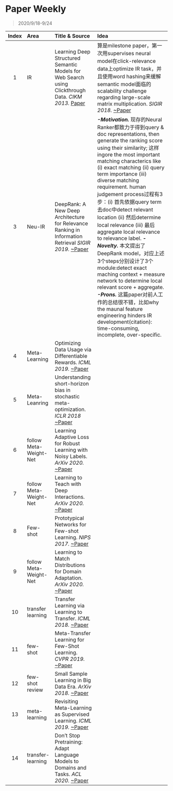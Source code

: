 # Paper Weekly

> 2020/9/18-9/24

|Index|Area|Title & Source|Idea|
|:---:|:--|:-------------|:---|
|1|IR|Learning Deep Structured Semantic Models for Web Search using Clickthrough Data. *CIKM 2013.* [Paper](https://www.microsoft.com/en-us/research/wp-content/uploads/2016/02/cikm2013_DSSM_fullversion.pdf)|算是milestone paper，第一次用supervises neural model在click-relevance data上optimize IR task，并且使用word hashing来缓解semantic model面临的scalability challenge regarding large-scale matrix multiplication. *SIGIR 2018.* [~Paper](https://arxiv.org/pdf/1805.05737.pdf)|***- Motivation.*** 根据TREC ad hoc retreival task对relevance的定义，user's query可以之于whole doc相关，也可以仅对a piece of doc. 因此我们需要可以model diverse relevance pattern -> access relevance granularity. ***- Previous Problems.*** 可以根据relevance粒度将前人工作分为3种: Document-wide Approaches:例如BM25/language model & LeToR ( difficult to model fine-granularity relevance signals)； Passage-level Approaches(大多采用simplified aggregation strategies, 无法为ifferent query-document pairs捕获diverse relevance patterns); Hybrid Approaches: 采用heuristic combination strategies效果不好. ***- Propose.*** 提出一种Hierarchical Nueral Model，利用two stack : (1) local matching (query - each passage of doc) (2) global matching: 测试了3种方法 independent decision即max-pooling, accumulate ~ (用LSTM把各段串起来) (3)Hybrid: 综合前2种 (实验结果显示第3种方法效果最好)|
|3|Neu-IR|DeepRank: A New Deep Architecture for Relevance Ranking in Information Retrieval *SIGIR 2019.* [~Paper](https://arxiv.org/pdf/1710.05649.pdf)|***-Motivation.*** 现存的Neural Ranker都致力于得到query & doc representations, then generate the ranking score using their similarity; 这样ingore the most important matching characterics like (i) exact matching (ii) query term importance (iii) diverse matching requirement. human judgement process过程有3步：(i) 首先依据query term去doc中detect relevant location (ii) 然后determine local relevance (iii) 最后aggregate local relevance to relevance label. ***-Novelty.*** 本文提出了DeepRank model，对应上述3个steps分别设计了3个module:detect exact maching context + measure network to determine local relevant score + aggregate. ***-Prons.*** 这篇paper对前人工作的总结很不错，比如why the maunal feature engineering hinders IR development(citation): time-consuming, incomplete, over-specific.
|4|Meta-Learning|Optimizing Data Usage via Differentiable Rewards. *ICML 2019.* [~Paper](https://arxiv.org/pdf/1911.10088.pdf)|
|5|Meta-Leanring|Understanding short-horizon bias in stochastic meta-optimization. *ICLR 2018* [~Paper](https://arxiv.org/pdf/1803.02021.pdf)|
|6|follow Meta-Weight-Net|Learning Adaptive Loss for Robust Learning with Noisy Labels. *ArXiv 2020.* [~Paper](https://arxiv.org/pdf/2002.06482.pdf)|
|7|follow Meta-Weight-Net|Learning to Teach with Deep Interactions. *ArXiv 2020.* [~Paper](https://arxiv.org/pdf/2007.04649.pdf)|
|8|Few-shot|Prototypical Networks for Few-shot Learning. *NIPS 2017.* [~Paper](http://papers.nips.cc/paper/6996-prototypical-networks-for-few-shot-learning.pdf)|
|9|follow Meta-Weight-Net|Learning to Match Distributions for Domain Adaptation. *ArXiv 2020.* [~Paper](https://arxiv.org/pdf/2007.10791.pdf)|
|10|transfer learning|Transfer Learning via Learning to Transfer. *ICML 2018.* [~Paper](http://proceedings.mlr.press/v80/wei18a/wei18a.pdf)|
|11|few-shot|Meta-Transfer Learning for Few-Shot Learning. *CVPR 2019.* [~Paper](https://openaccess.thecvf.com/content_CVPR_2019/papers/Sun_Meta-Transfer_Learning_for_Few-Shot_Learning_CVPR_2019_paper.pdf)|
|12|few-shot review|Small Sample Learning in Big Data Era. *ArXiv 2018.* [~Paper](https://arxiv.org/pdf/1808.04572.pdf)|
|13|meta-learning|Revisiting Meta-Learning as Supervised Learning. *ICML 2019.* [~Paper](https://arxiv.org/pdf/2002.00573.pdf)|
|14|transfer-learning|Don’t Stop Pretraining: Adapt Language Models to Domains and Tasks. *ACL 2020.* [~Paper](https://www.aclweb.org/anthology/2020.acl-main.740.pdf)|
